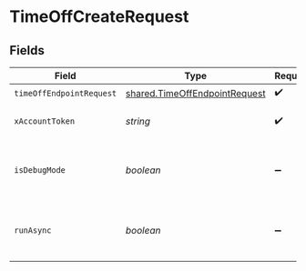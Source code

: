 # TimeOffCreateRequest


## Fields

| Field                                                                                 | Type                                                                                  | Required                                                                              | Description                                                                           |
| ------------------------------------------------------------------------------------- | ------------------------------------------------------------------------------------- | ------------------------------------------------------------------------------------- | ------------------------------------------------------------------------------------- |
| `timeOffEndpointRequest`                                                              | [shared.TimeOffEndpointRequest](../../../sdk/models/shared/timeoffendpointrequest.md) | :heavy_check_mark:                                                                    | N/A                                                                                   |
| `xAccountToken`                                                                       | *string*                                                                              | :heavy_check_mark:                                                                    | Token identifying the end user.                                                       |
| `isDebugMode`                                                                         | *boolean*                                                                             | :heavy_minus_sign:                                                                    | Whether to include debug fields (such as log file links) in the response.             |
| `runAsync`                                                                            | *boolean*                                                                             | :heavy_minus_sign:                                                                    | Whether or not third-party updates should be run asynchronously.                      |